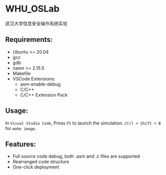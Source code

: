 # WHU_OSLab
武汉大学信息安全操作系统实验

## Requirements:
- Ubuntu >= 20.04
- gcc
- gdb
- nasm >= 2.15.5
- Makefile
- VSCode Extensions:
  - asm-enable-debug
  - C/C++
  - C/C++ Extension Pack

## Usage:
In `Visual Studio Code`, Press `F5` to launch the simulation. `Ctrl + Shift + B` for `make image`.

## Features:
- Full source code debug, both .asm and .c files are supported
- Rearranged code structure
- One-click deployment